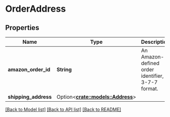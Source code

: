 # OrderAddress

## Properties

Name | Type | Description | Notes
------------ | ------------- | ------------- | -------------
**amazon_order_id** | **String** | An Amazon-defined order identifier, in 3-7-7 format. | 
**shipping_address** | Option<[**crate::models::Address**](Address.md)> |  | [optional]

[[Back to Model list]](../README.md#documentation-for-models) [[Back to API list]](../README.md#documentation-for-api-endpoints) [[Back to README]](../README.md)


